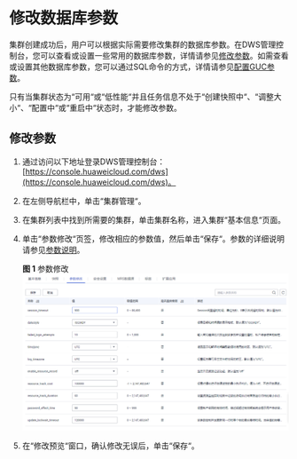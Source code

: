 # 修改数据库参数<a name="dws_01_0152"></a>

集群创建成功后，用户可以根据实际需要修改集群的数据库参数。在DWS管理控制台，您可以查看或设置一些常用的数据库参数，详情请参见[修改参数](#section10522114017574)。如需查看或设置其他数据库参数，您可以通过SQL命令的方式，详情请参见[配置GUC参数](https://support.huaweicloud.com/devg-dws/dws_04_0133.html)。

只有当集群状态为“可用“或“低性能“并且任务信息不处于“创建快照中“、“调整大小“、“配置中“或“重启中“状态时，才能修改参数。

## 修改参数<a name="section10522114017574"></a>

1.  通过访问以下地址登录DWS管理控制台：[https://console.huaweicloud.com/dws](https://console.huaweicloud.com/dws)。
2.  在左侧导航栏中，单击“集群管理“。
3.  在集群列表中找到所需要的集群，单击集群名称，进入集群“基本信息“页面。
4.  单击“参数修改“页签，修改相应的参数值，然后单击“保存“。参数的详细说明请参见[参数说明](管理参数模板.md#section926416313488)。

    **图 1**  参数修改<a name="fig182411461711"></a>  
    ![](figures/参数修改.png "参数修改")

5.  在“修改预览“窗口，确认修改无误后，单击“保存“。

